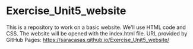 # Exercise_Unit5_website
This is a repository to work on a basic website.
We'll use HTML code and CSS.
The website will be opened with the index.html file.
URL provided by GitHub Pages: https://saracasas.github.io/Exercise_Unit5_website/
